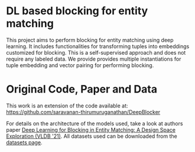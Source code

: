 # DL based blocking for entity matching

This project aims to perform blocking for entity matching using deep learning. It includes functionalities for transforming tuples into embeddings customized for blocking. This is a self-supervised approach and does not require any labeled data. We provide provides multiple instantiations for tuple embedding  and vector pairing for performing blocking. 

# Original Code, Paper and Data

This work is an extension of the code available at:
https://github.com/saravanan-thirumuruganathan/DeepBlocker

For details on the architecture of the models used, take a look at authors paper
[Deep Learning for Blocking in Entity Matching: A Design Space Exploration (VLDB '21)](http://vldb.org/pvldb/vol14/p2459-thirumuruganathan.pdf).
All datasets used can be downloaded from the [datasets page](https://github.com/anhaidgroup/deepmatcher/blob/master/Datasets.md).

